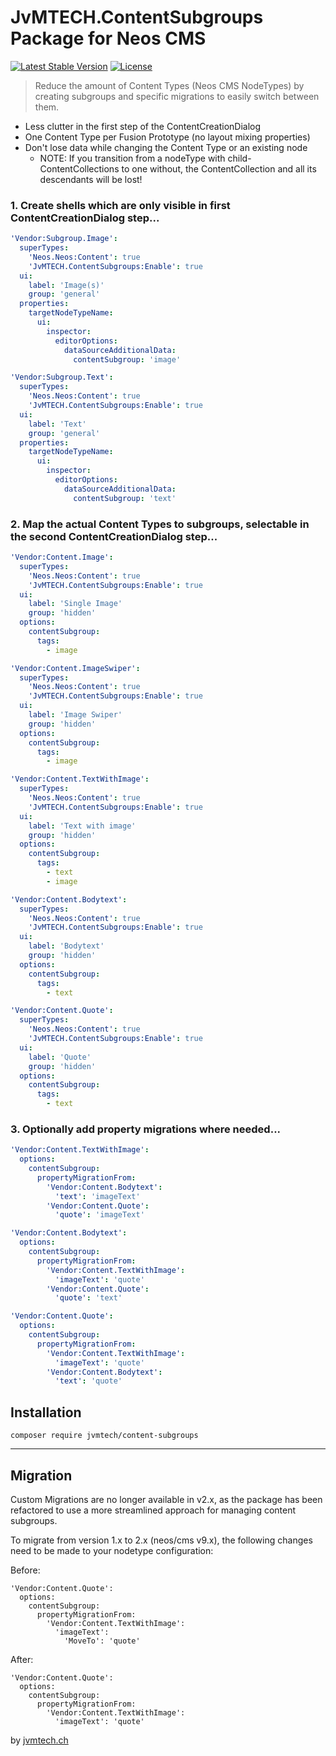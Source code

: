 # JvMTECH.ContentSubgroups Package for Neos CMS
[![Latest Stable Version](https://poser.pugx.org/jvmtech/content-subgroups/v/stable)](https://packagist.org/packages/jvmtech/content-subgroups)
[![License](https://poser.pugx.org/jvmtech/content-subgroups/license)](https://packagist.org/packages/jvmtech/content-subgroups)

> Reduce the amount of Content Types (Neos CMS NodeTypes) by creating subgroups and specific migrations to easily switch between them.

- Less clutter in the first step of the ContentCreationDialog
- One Content Type per Fusion Prototype (no layout mixing properties)
- Don't lose data while changing the Content Type or an existing node
  - NOTE: If you transition from a nodeType with child-ContentCollections to one without, the ContentCollection and all its descendants will be lost!

### 1. Create shells which are only visible in first ContentCreationDialog step...
```yaml
'Vendor:Subgroup.Image':
  superTypes:
    'Neos.Neos:Content': true
    'JvMTECH.ContentSubgroups:Enable': true
  ui:
    label: 'Image(s)'
    group: 'general'
  properties:
    targetNodeTypeName:
      ui:
        inspector:
          editorOptions:
            dataSourceAdditionalData:
              contentSubgroup: 'image'

'Vendor:Subgroup.Text':
  superTypes:
    'Neos.Neos:Content': true
    'JvMTECH.ContentSubgroups:Enable': true
  ui:
    label: 'Text'
    group: 'general'
  properties:
    targetNodeTypeName:
      ui:
        inspector:
          editorOptions:
            dataSourceAdditionalData:
              contentSubgroup: 'text'
```

### 2. Map the actual Content Types to subgroups, selectable in the second ContentCreationDialog step...
```yaml
'Vendor:Content.Image':
  superTypes:
    'Neos.Neos:Content': true
    'JvMTECH.ContentSubgroups:Enable': true
  ui:
    label: 'Single Image'
    group: 'hidden'
  options:
    contentSubgroup:
      tags:
        - image

'Vendor:Content.ImageSwiper':
  superTypes:
    'Neos.Neos:Content': true
    'JvMTECH.ContentSubgroups:Enable': true
  ui:
    label: 'Image Swiper'
    group: 'hidden'
  options:
    contentSubgroup:
      tags:
        - image

'Vendor:Content.TextWithImage':
  superTypes:
    'Neos.Neos:Content': true
    'JvMTECH.ContentSubgroups:Enable': true
  ui:
    label: 'Text with image'
    group: 'hidden'
  options:
    contentSubgroup:
      tags:
        - text
        - image

'Vendor:Content.Bodytext':
  superTypes:
    'Neos.Neos:Content': true
    'JvMTECH.ContentSubgroups:Enable': true
  ui:
    label: 'Bodytext'
    group: 'hidden'
  options:
    contentSubgroup:
      tags:
        - text

'Vendor:Content.Quote':
  superTypes:
    'Neos.Neos:Content': true
    'JvMTECH.ContentSubgroups:Enable': true
  ui:
    label: 'Quote'
    group: 'hidden'
  options:
    contentSubgroup:
      tags:
        - text
```

### 3. Optionally add property migrations where needed...
```yaml
'Vendor:Content.TextWithImage':
  options:
    contentSubgroup:
      propertyMigrationFrom:
        'Vendor:Content.Bodytext':
          'text': 'imageText'
        'Vendor:Content.Quote':
          'quote': 'imageText'

'Vendor:Content.Bodytext':
  options:
    contentSubgroup:
      propertyMigrationFrom:
        'Vendor:Content.TextWithImage':
          'imageText': 'quote'
        'Vendor:Content.Quote':
          'quote': 'text'

'Vendor:Content.Quote':
  options:
    contentSubgroup:
      propertyMigrationFrom:
        'Vendor:Content.TextWithImage':
          'imageText': 'quote'
        'Vendor:Content.Bodytext':
          'text': 'quote'
```

## Installation

```
composer require jvmtech/content-subgroups
```

---

## Migration
Custom Migrations are no longer available in v2.x, as the package has been refactored to use a more streamlined approach for managing content subgroups.

To migrate from version 1.x to 2.x (neos/cms v9.x), the following changes need to be made to your nodetype configuration:

Before:
```
'Vendor:Content.Quote':
  options:
    contentSubgroup:
      propertyMigrationFrom:
        'Vendor:Content.TextWithImage':
          'imageText': 
            'MoveTo': 'quote'
```
After:
```
'Vendor:Content.Quote':
  options:
    contentSubgroup:
      propertyMigrationFrom:
        'Vendor:Content.TextWithImage':
          'imageText': 'quote'
```
by [jvmtech.ch](https://jvmtech.ch)
